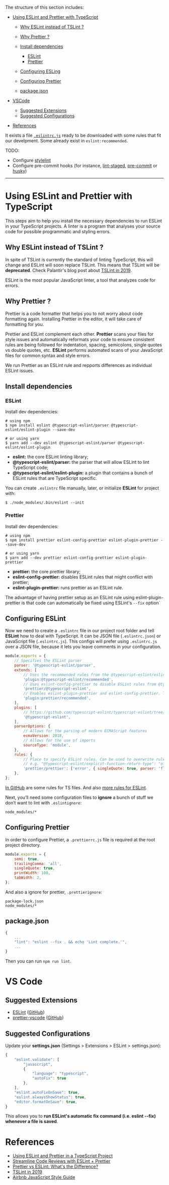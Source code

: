 The structure of this section includes:

- [Using ESLint and Prettier with TypeScript](#Using-ESLint-and-Prettier-with-TypeScript)

  - [Why ESLint instead of TSLint ?](#Why-ESLint-instead-of-TSLint-?])
  - [Why Prettier ? ](#Why-Prettier-?)
  - [Install dependencies](#install-dependencies)

    - [ESLint](#ESLint)
    - [Prettier](#Prettier)

  - [Configuring ESLing](#Configuring-ESLint)
  - [Configuring Prettier](#Configuring-Prettier)
  - [package.json](#package.json)

- [VSCode](#VS-Code)

  - [Suggested Extensions](#Suggested-Extensions)
  - [Suggested Configurations](#Suggested-Configurations)

- [References](#References)

It exists a file [`.eslintrc.js`](.eslintrc.js) ready to be downloaded with some rules that fit our develpment. Some already exist in `eslint:recommended`.

TODO:

- Configure [stylelint](https://stylelint.io/)
- Configure pre-commit hooks (for instance, [lint-staged](https://github.com/okonet/lint-staged), [pre-commit](https://github.com/observing/pre-commit) or [husky](https://github.com/typicode/husky#readme))

---

# Using ESLint and Prettier with TypeScript

This steps aim to help you install the necessary dependencies to run ESLint in your TypeScript projects. A linter is a program that analyses your source code for possible programmatic and styling errors.

## Why ESLint instead of TSLint ?

In spite of TSLint is currently the standard of linting TypeScript, this will change and ESLint will soon replace TSLint. This means that TSLint will be **deprecated**. Check Palantir's blog post about [TSLint in 2019](https://medium.com/palantir/tslint-in-2019-1a144c2317a9).

ESLint is the most popular JavaScript linter, a tool that analyzes code for errors.

## Why Prettier ?

Prettier is a code formatter that helps you to not worry about code formatting again. Installing Prettier in the editor, it will take care of formatting for you.

Prettier and ESLint complement each other. **Prettier** scans your files for style issues and automatically reformats your code to ensure consistent rules are being followed for indentation, spacing, semicolons, single quotes vs double quotes, etc. **ESLint** performs automated scans of your JavaScript files for common syntax and style errors.

We run Prettier as an ESLint rule and repports differences as individual ESLint issues.

## Install dependencies

### ESLint

Install dev dependencies:

```shell
# using npm
$ npm install eslint @typescript-eslint/parser @typescript-eslint/eslint-plugin --save-dev

# or using yarn
$ yarn add --dev eslint @typescript-eslint/parser @typescript-eslint/eslint-plugin
```

- **eslint:** the core ESLint linting library;
- **@typescript-eslint/parser:** the parser that will allow ESLint to lint TypeScript code;
- **@typescript-eslint/eslint-plugin:** a plugin that contains a bunch of ESLint rules that are TypeScript specific.

You can create `.eslintrc` file manually, later, or initialize **ESLint** for project with:

```shell
$ ./node_modules/.bin/eslint --init
```

### Prettier

Install dev dependencies:

```shell
# using npm
$ npm install prettier eslint-config-prettier eslint-plugin-prettier --save-dev

# or using yarn
$ yarn add --dev prettier eslint-config-prettier eslint-plugin-prettier
```

- **prettier:** the core prettier library;
- **eslint-config-prettier:** disables ESLint rules that might conflict with prettier;
- **eslint-plugin-prettier:** runs prettier as an ESLint rule.

The advantage of having prettier setup as an ESLint rule using eslint-plugin-prettier is that code can automatically be fixed using ESLint's `--fix` option`

## Configuring ESLint

Now we need to create a `.eslintrc` file in our project root folder and tell **ESLint** how to deal with TypeScript. It can be JSON file (`.eslintrc.json`) or JavaScript file (`.eslintrc.js`). This configs will prefer using `.eslintrc.js` over a JSON file, because it lets you leave comments in your configuration.

```javascript
module.exports = {
	// Specifies the ESLint parser
	parser: '@typescript-eslint/parser',
	extends: [
		// Uses the recommended rules from the @typescript-eslint/eslint-plugin
		'plugin:@typescript-eslint/recommended',
		// Uses eslint-config-prettier to disable ESLint rules from @typescript-eslint/eslint-plugin that would conflict with prettier
		'prettier/@typescript-eslint',
		// Enables eslint-plugin-prettier and eslint-config-prettier. This will display prettier errors as ESLint errors. Make sure this is always the last configuration in the extends array.
		'plugin:prettier/recommended',
	],
	plugins: [
		// https://github.com/typescript-eslint/typescript-eslint/tree/master/packages/eslint-plugin#supported-rules
		'@typescript-eslint',
	],
	parserOptions: {
		// Allows for the parsing of modern ECMAScript features
		ecmaVersion: 2018,
		// Allows for the use of imports
		sourceType: 'module',
	},
	rules: {
		// Place to specify ESLint rules. Can be used to overwrite rules specified from the extended configs
		// e.g. "@typescript-eslint/explicit-function-return-type": "off",
		'prettier/prettier': ['error', { singleQuote: true, parser: 'flow' }],
	},
};
```

[In GitHub](https://github.com/typescript-eslint/typescript-eslint/tree/master/packages/eslint-plugin/docs/rules) are some rules for TS files. And also [more rules for ESLint](https://eslint.org/docs/rules/).

Next, you’ll need some configuration files to **ignore** a bunch of stuff we don’t want to lint with `.eslintignore`:

```
node_modules/*
```

## Configuring Prettier

In order to configure Prettier, a `.prettierrc.js` file is required at the root project directory.

```javascript
module.exports = {
	semi: true,
	trailingComma: 'all',
	singleQuote: true,
	printWidth: 100,
	tabWidth: 2,
};
```

And also a ignore for prettier, `.prettierignore`:

```
package-lock.json
node_modules/*
```

## package.json

```javascript
{
    ...
    "lint": "eslint --fix . && echo 'Lint complete.'",
    ...
}
```

Then you can run `npm run lint`.

# VS Code

## Suggested Extensions

- [ESLint](https://marketplace.visualstudio.com/items?itemName=dbaeumer.vscode-eslint) ([GitHub](https://marketplace.visualstudio.com/items?itemName=dbaeumer.vscode-eslint))
- [prettier-vscode](https://marketplace.visualstudio.com/items?itemName=esbenp.prettier-vscode) ([GitHub](https://github.com/prettier/prettier-vscode))

## Suggested Configurations

Update your **settings.json** (Settings > Extensions > ESLint > settings.json):

```javascript
{
    "eslint.validate": [
        "javascript",
        {
            "language": "typescript",
            "autoFix": true
        },
    ],
    "eslint.autoFixOnSave": true,
    "eslint.alwaysShowStatus": true,
    "editor.formatOnSave": true,
}
```

This allows you to **run ESLint's automatic fix command (i.e. eslint --fix) whenever a file is saved**.

# References

- [Using ESLint and Prettier in a TypeScript Project](https://www.robertcooper.me/using-eslint-and-prettier-in-a-typescript-project)
- [Streamline Code Reviews with ESLint + Prettier](https://medium.com/javascript-scene/streamline-code-reviews-with-eslint-prettier-6fb817a6b51d)
- [Prettier vs ESLint: What's the Difference?](https://www.futurehosting.com/blog/prettier-vs-eslint-whats-the-difference/)
- [TSLint in 2019](https://medium.com/palantir/tslint-in-2019-1a144c2317a9)
- [Airbnb JavaScript Style Guide](https://github.com/airbnb/javascript)
